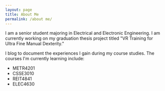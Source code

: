 ```yaml
---
layout: page
title: About Me
permalink: /about me/
---
```


I am a senior student majoring in Electrical and Electronic Engineering. I am currently working on my graduation thesis project titled "VR Training for Ultra Fine Manual Dexterity."

I blog to document the experiences I gain during my course studies. The courses I'm currently learning include:

  * METR4201
  * CSSE3010
  * REIT4841
  * ELEC4630
